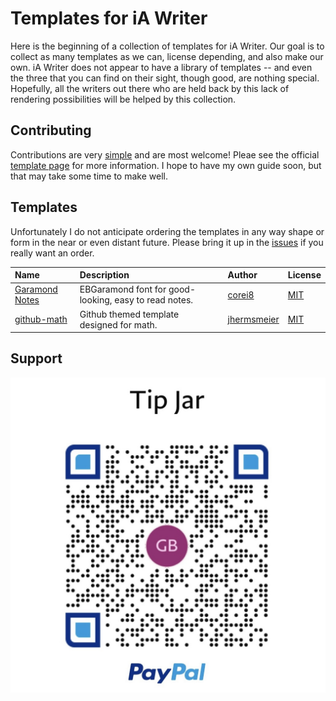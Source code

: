 # Templates for iA Writer

Here is the beginning of a collection of templates for iA Writer. Our goal is to collect as many templates as we can, license depending, and also make our own. iA Writer does not appear to have a library of templates -- and even the three that you can find on their sight, though good, are nothing special. Hopefully, all the writers out there who are held back by this lack of rendering possibilities will be helped by this collection.

## Contributing

Contributions are very [simple](https://github.com/corei8/iAWriter-Template-Collection#contributing) and are most welcome! Pleae see the official [template page](https://github.com/iainc/iA-Writer-Templates) for more information. I hope to have my own guide soon, but that may take some time to make well.

## Templates

Unfortunately I do not anticipate ordering the templates in any way shape or form in the near or even distant future. Please bring it up in the [issues](https://github.com/corei8/iAWriter-Template-Collection/issues) if you really want an order.

| Name                                                                                                                                   | Description                                           | Author                                                               | License                                    |
| :------------------------------------------------------------------------------------------------------------------------------------- | :---------------------------------------------------- | :------------------------------------------------------------------- | :----------------------------------------- |
| [Garamond Notes](https://github.com/corei8/iAWriter-Template-Collection/raw/main/templates/Garamond-notes.iatemplate.zip)              | EBGaramond font for good-looking, easy to read notes. | [corei8](https://github.com/corei8/iAWriter-Template-Collection)     | [MIT](https://opensource.org/licenses/MIT) |
| [github-math](https://github.com/corei8/iAWriter-Template-Collection/blob/main/templates/github-math-iatemplate-master.iatemplate.zip) | Github themed template designed for math.             | [jhermsmeier](https://github.com/jhermsmeier/github-math-iatemplate) | [MIT](https://opensource.org/licenses/MIT) |

## Support

![donate](/images/IMG_0177.jpg)
